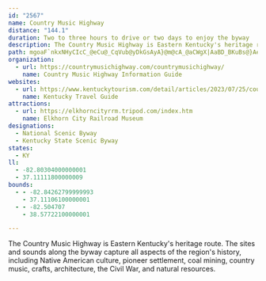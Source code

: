 ```yaml
---
id: "2567"
name: Country Music Highway
distance: "144.1"
duration: Two to three hours to drive or two days to enjoy the byway
description: The Country Music Highway is Eastern Kentucky's heritage route. The sites and sounds along the byway capture all aspects of the region's history, including Native American culture, pioneer settlement, coal mining, country music, crafts, architecture, the Civil War, and natural resources.
path: mgoaF`nkxNHyCIcC_@eCu@_CqVub@yDkGsAyA}@m@cA_@aCWgX|AaBD_BKuBs@}AeAiAmAcA_Bk@yAi@}BSmBEoCHyB~@eHvEwYToBNc@D{@BmCK}A]iCm@wBs@uAkAyAiDkCoLuHyC_DcBsCcA{BoBgGsBqHYu@}BsDy@_A_BwAyE{CoJ_Go@IcHcFgD{CiAyBgAmDQsBc@iKs@yEeAyCy@mAyAqA_Ag@sC}@qHaBoAk@{BcBuAyBu@wB_@gCIyADmDdAsIn@gDzCcSPmBL_DCaBO}AUmAcAsBi@u@wLeM{CcEkAeCsFoOcA_CcA_BsBsByAeAqNcHcBwAmA_B_AmBcB{EoCiLkHwVy@eDe@aESyCQ}PK}]@eAd@aEz@yDrAmCtFmHdEgG|Q}U~AyCrA{Ex@_FT_EXqTKka@OyCa@iEu@aFu@kDwB_Gc@m@}Oy_@wAyC_AkCs@mCMyAGaDLoDZwBh@kBxCuFv@aCzCyQRcEI_Bo@yD}A_F[uAuBoW}@oFsAyEgCaGcAsDsG}\}DgPsCqIiDaJ_@s@o@i@_@MmDFcBOsCwAmDmAyJ_Bq@GSFmGq@sBa@gCyAiHmFgEuB_Bc@{GgAaLkDsEaBcFmCcDsB}CeCaMcM}AsAiDsBgAc@sCo@qTeCkBe@cAe@_BkAsBwBaMaSqFyGgBeCy@uCyJaPsBuC_DeDkCmBmC{AcFeBwBc@eD[aCE_FRmDd@oOjEoATgDXgDAwKsAsAEuA?}BNmE~@sDhBwV|PoCpAaEf@wDIkBUgCw@oEiBgCqAaDeAyDMcPKuCu@gEo@}H_@cD{@kIy@iQsAaHeA_Cg@yB}@mC_CsC{A}FyAkDyAyCw@cEa@oDGcMf@_ESyFkAeAa@oD_DwHcNwDmFiDmDsIkEqS{I}FwAiA?oNbCaJzBuBXcBJwD?cEmAsDkBqCyBeBaCmB_EeBcGm@eEK_CcAiHiAsMm@iJuBiNiBcHgCuF{JoOsHuKiBaEiAsEi@mEOgDP_HReSCeE[gDo@}CyAiFsC{HmAkCaFiHoAyCeAyDcBmIOaGt@cJX_LEaIy@qXUmCy@aDiAkBaDaEaXoWoB_BsCaDiGgJmEaJmEmFy@y@aFuCqIwBmE{AiCkA_DyBaCaD{A_BgBmAcE_ByAEaEr@uJrEkBj@gBNgHBcER{C~@qArAgJzM}AfA}D~@uPvAmIrAiI~B{Bz@sCrBwBpA{L|MoCxGwE`QaBtBkC~A{@XqBPwBCsYgDuNkA_OiCoOeDiDgA}A_AmBmBuAgDsAqFyDcRqAmEeBsCsCgCgCmAoB_@iAKyCRcCx@yA~@mEzD}TbYaFxCeDpAeLlBeb@XsCQ{EgBkAw@mB{BcByCiEcLs@iCgEiGiCqBiC}@gHwAsBgAs@k@eCsEwEoUcAiCsA_BoAiAgAm@qAe@{ACuXvBgYh@kF?yCy@aDmA_DiCyAuA_AmA{LgQmAsBuA{C{IuX{@gDs@gBkCqCs@[{C_A{BWoDBoOvDwGdCyF|AaHbBqL~BwWxHsC^}D?}Bc@_Bc@mReImBmA{BaCmBcEeAiEYyE?mDPsCfCqRJeDQkDi@{Cc@sA}AsC{B{BcAy@gB}@_C_@yBGq[lAaFQ}AUuBs@_PkHoAYoL_AsEEcB_@sAi@mCcCcLqNaFyFoCoCoGkFqGqFyCeCsAqA_Au@{@i@q@[c@O}@QwCYmJHaDRyBr@mBlAuBdCs@rAk@tBYhBOlE?`DNnCXjCZpAh@`CtBfFjBjCxRhShEzErAfBnAjCX`Ah@rEHtCCbBOtA_@dCu@fCi@jAiBrC}CdBwAf@sDf@_DSuEoAcVkKuCeBmEiDiS{TcCgCyB_BmEeBgBS_EKgCPoAXgCdAoBfAyApAwAzAoDzHe@vBm@~D_AxXoAdLWn@UdBeBfJ]rAk@lAcAjBuAhBmBvAgBr@iCp@yC^}Dr@IG_CLmACiBg@eAeAqBiFKaH@oCBgDIiCa@mE}@mFcByGiBgEwDkFgN{MwCmBmCsAkA_@gBUoACgABkAXcA^gAr@uArAoClGyBtHgB~E_@`EEdCD`Ah@dDhA`DtKpUfClG~EhPhCxJXnEM`JBxBX~C^`BmDvDyA~@oAf@}BPOH}B[aJsBMDiDq@qBs@sBaAcCeBcB_BmDuEsAsBwHaPgHoJsAmAaLqM}BiB_Bm@sAUcBGoDXkMfBq[jCqBd@eDrAgCjByBhCyBdEaG|N}CrJuAbGSdBKlENtTg@`JQrAw@rDKPs@nEgE|SkB|FqGhNoMpZmIpQWp@B`@uMpTYD{BdD?\oAtBgErFY?gEzDmErCsFpCONG\uThLwIfEuEpB_SxHuJbEcKjGgFtDmAdA_CrDeBlEw@zDOpCONETIvD^pEd@`DvAlEbBjDnAfBfCjClPbOf@ExAlAr@lAx@lDNbBHlCSnEyBnTg@lGUhG_@jMYhQEtQDtBEd@PpApBbGt@fAbCbCtPzJl@D|FlDlCnB~B~C~@dC^~A\rCBzCI`BYnBe@lBgAfCs@fA{@~@sDrBgCj@eBTs@AuIfBmEl@oG|AmUrGsAd@uMnGuMhHyAj@wA\eCFcDm@uM_FaHsC{L{DyASsC@sAXuAj@}BzAoApAiBrD]~@e@fB_@pBStBErFbBja@DlDElBSjB_@`BeAfCy@jA}@`AoBlA}Bp@sAPsA?sAMqA[oMcEkEkAeCeAkAy@yBgBeIaIkCsBuAs@_B_@mCQqC^_CjAiAfA_AvAk@fBg@nBgErUu@nHUrFhAbRbCtXFrBGlDc@bD_AvC}A`CoCfCwAh@uAX}D@ek@uGoEKaGXwF~@_FdBkJhFyJxGaBdBsA`CcAvC[nBSrBErDTpD`Gr]^fDJrB?rBIvBUbCi@vBcAhCeBvCgr@nv@wBfDm@xAcAhE_@vEAlBNtE~AtVJ`D?dDU~C[lBy@nCyAvCcBtB}h@ld@}BjCiBdDi@xAu@lCYdBc@hEI~CHhYQ`Ec@nCc@bBi@`B_AlBmBbC_DlCqRnM{R|LiA|@cAfAuA`Cg@dBYlBGpADlCd@dD|CnKbAfET~C?zCUjB_@bBq@|A{AtBsBvA{[lLsXhN}C~BiEbFaCrF{BzGwB~EsFvPqEhOuAxD{DpJiB|CyFpImAhCi@jB[lBMjBo@hTU`Do@xEmBbJs@fFeClg@]pCy@rDeAxCy@zA}FnIqC|EqKvT}AxBeAdAiAz@}B`AcCd@uAHyAEyAQuImC_Ce@yAKyAByARwA`@uc@lQyB`AiAx@gBpBy@tAiDpJcAlB_BrBmAz@}BdAuAXoUvCgCCyAWwgAyVuAWwDMeCLgDj@oOfDgKdBmFZoHJaJXmL~@w[xE}WpEgGTgDMmBYoCm@wC_AmHwCwC{@wFkAgJqAyBa@sBq@oB{@sDyBaJmIcDgC}B_AgGaBmCk@sAKiXXwDXcFdAiR~FmEr@cERkC?mZ_@aCJwAXyBz@aBvAsDfFmAdEuAnI_AtE_ArCiAdBiAlA}B~AmYrO}A`@{APaB@wGMsDSoB?qRX_E^}C~@mJnEyBr@}BVoHFqAPmA`@oAn@gGzEsBnBcAd@uA^gCVyACyM{BuDFyAVaCt@yCbB}CfCyBrCwE`JeArCyAfGg@jDeCdY?tCHxHCnDe@pFkHnf@s@|BeArBiBxBiAx@gCz@kBVmETqXv@}E^mB^cFzAwGdDgBj@aAP}@FsCGuNeBoBIsBDgBXcDvAqBlB}AjCaFtLsBlEmBrBeBfAs@XuBd@eH^oB^mA`@cB~@aIvFkAh@sA\qF`@sYbAwBCuAMmBe@oAk@}B_BmFcF}AeAkBy@wBg@eCQsND_^fAsD[_Cq@_DaBkCkCsBgDuDsHyAqBcBaBiCkBwXwOcCaAgCk@mCM{OWiE[sBi@qJsDaFaDmImEqA{@eAiAyA{ByAuDiCyJaJkYs@qCaLk_@iBaF_CmEoEcGcGeGgKsHwAmBcAgC_@_BoB{LoBoKs@eGIcG?gQOiSH{HByMMuCYgCo@kDs@oBo@}AuAuBwB_CqIkG{LcIaFgC{Bk@sDQeEVkM~C}GrBkLnCwGb@iFQqE_AiEgBcBeA{O{MmBsAiAw@wCuA_DgAuHkA_OgAkOeB{a@_EeFu@iGeBaGmCmEeCsBeBsDyD}EcGuPcVyBsDaBgEy@mDa@}Bc@}EEsDNmFTwC|@{Dx@yCp@eBtGaMh@{Al@{CRiDEiDe@qDiAcF}UccAi@oC}FwVaHwYcBeGu@yA_AsAwCaCsAi@uP}EyBqAiBmBsAeCmAyDyEkX[_DSgDEmDJmDNsBb@eDlEcQXoBJsBBeFi@aHcBaO}BeQgIyt@e@gDc@gBmAqC_BuBwoBsiBuByAgDcB}EuAsk@aLuDm@iCKuAJyA^}BlAiBlBqH~IiAbAwBxAiDvAyAXiCTiC?yAIqDw@eDaByNmKyBqAuAc@_BUeCJ}Bv@uB~A_PvRsBzAyAh@wARyA@uAMmDeAmTgJcEuCaH{GmEeF_DyEaYah@mBgBe@Y_A_@iB_@cC@qCv@eS`MwZ|OqEjAaXrEiBFmC[sBu@uBcByBeCeC_EeEyFa^q\cC{C_BeCkHwNcAmAoBeBmDeA}AMyA@eC\iNzCwEj@cELmDAcFWePaAsDk@{EwAeTwIeLuFwj@uZsBsAgDmCsDwDeBuBwEgHk]uk@_BkBgAy@eB{@sAc@iAQgBCeA@}B^_DrAyVtMm@Xg@Pm@Nm@Ji@Fk@Do@?c@?u@Ii@Mk@QUKoA]WMi@]{DoCkGaEoGiEmAy@KIuA_Ag@[g@Yg@Ui@Sk@Qk@M_@Gu@Ck@Am@Bk@ByANcC^cCZi@FmEl@gPhB_B?gC_@yAq@sBgBwIuLoBsB}BqAiCg@oa@gAuLKg}A`BqDA}F_@}_@_EmDSuEGsENuAP{FxAqH~CqK~EoBl@qH`AyFXqTjB}Bj@yB`AuA~@iAlAgBlCuBpFcEhMmA`CeA~A}@~@cDfCoBdAsCdAgEz@{ZdEwH^cVZcCPgHz@wJdC}SxHwGnCmZdL}Br@mCd@_BFsC?qCSsNeDmBm@cBy@iAy@cAmAsAgCo@eBo@gDqBmMg@mF?yDhAcVHuF?iHSgJo@aRYsD_AoH}AeH_AiDgEmKcXur@wAsCi@s@iBeBuAs@yAe@mCe@{rBcYcH_BaJgD}FaBmEs@qDE_E^uZ`GcG~@aZ~CqGdBoDfBaD`C}MvNaE|DkD~BuAr@}EfByCp@ym@|JkC\}ADyDWgCs@sYuLaYeI}CgBcAeA{AuBaIcOkH{NiAqCuAaGc@{EI_FT_FhAwJVwCDiFKeD]eDYiBoAgEiAkCsBeDoPoRsDaDsBuAkFyCcDsAoEwA}Be@mDg@kDY_FIcCBGBaj@nAgF?wHYie@eE_FSoEEcFLeGn@oX|EqH~@yc@lCaDHeBEwE_@iEeA{B{@eJyEyF_Cad@{MqImBkHkAsXoD_Jw@oD?{EV{AR{FrAiE`BaD~A_C~AcExDocA~gAsVdYkJ`Ne_@to@iE`IsBfD}ApB}D`EiD~BmErBwErAcGr@gCJmDKgl@gHgWmCmF}@iGiB__@mOsEaBeFQ{ADyBVsCl@wF`BcAPuMhEeIpBqAXmAF}CGsBa@iBw@oRaJmC{A_CeByByBeJiMuAyAaDqBgCo@qAOSJ{O_@qIV_QO}DB{MS{AQ_D_CcBa@qL_BsD]eLo@cCEcBR{IdC_BJgG@o@F_Bd@oLjEqJxBmIx@yIlAwM`C_C\{CRuATuJ~DmCxAeF`EgBjAaOdHsOlFyUlFw]nKoDZoy@pC_CT_IpAuBv@mBfAwBxBeFlGkBzA{EjCeC~BoEfFo@l@iAxA?XsUj]mDxFkM|[}c@ngAaLjYgFdM_@x@c@d@Qf@qF`NcDzIsHxWWdC?lCfBlND~AEzA_@dCw@zBmFrIuBlBcBp@cBT}KMaDx@sBvAyAnBo@xAkJ|Yy@rB_AzA{GbIiClCaUhNcGdB_D`@{H~AmZhIcBx@kGlEyBhAmWtI}VtHcC~@_DfBwF~D_JbFoB|AyBrBsA~AoC`EmAxBmD`IyB`EiMzQ{@dBw@fDq@fBeKtSmFnJ}D~Di@t@_AbBoB`FeJdWwAjE{@nDy@fFYnCWzDGtG|@dfAFhRBzJUxIsC~^gLnuAc@fGcAtUiAvPs@`OoCzd@gCb]mAzJ}Kht@w@lD{AtFmCxHye@l_A}HlPcD`IgKj[eJpYgA`Go@fM_@~Ek@hDaAdDcLb[eEbK_DrJcFzMsCfH}ClGe[dg@cDpEqKrL
organization:
  - url: https://countrymusichighway.com/countrymusichighway/
    name: Country Music Highway Information Guide
websites:
  - url: https://www.kentuckytourism.com/detail/articles/2023/07/25/country-music-highway-(u-s-23)
    name: Kentucky Travel Guide
attractions:
  - url: https://elkhorncityrrm.tripod.com/index.htm
    name: Elkhorn City Railroad Museum
designations:
  - National Scenic Byway
  - Kentucky State Scenic Byway
states:
  - KY
ll:
  - -82.80304000000001
  - 37.11111800000009
bounds:
  - - -82.84262799999993
    - 37.11106100000001
  - - -82.504707
    - 38.57722100000001

---
```


The Country Music Highway is Eastern Kentucky's heritage route. The sites and sounds along the byway capture all aspects of the region's history, including Native American culture, pioneer settlement, coal mining, country music, crafts, architecture, the Civil War, and natural resources.
